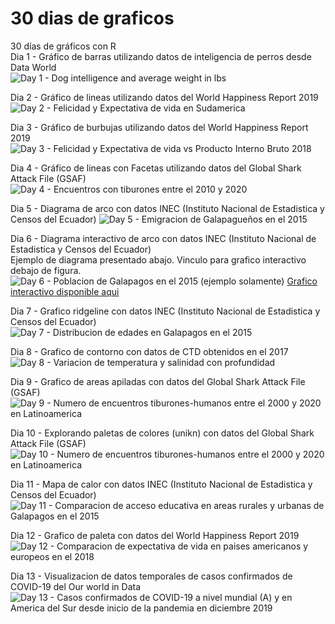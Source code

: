 # 30 dias de graficos
30 días de gráficos con R  
Dia 1 - Gráfico de barras utilizando datos de inteligencia de perros desde Data World  
![Day 1 - Dog intelligence and average weight in lbs](Outputs/Grafico1Barra.png)  

Dia 2 - Gráfico de lineas utilizando datos del World Happiness Report 2019  
![Day 2 - Felicidad y Expectativa de vida en Sudamerica](Outputs/Grafico2Lineas.png)  

Dia 3 - Gráfico de burbujas utilizando datos del World Happiness Report 2019  
![Day 3 - Felicidad y Expectativa de vida vs Producto Interno Bruto 2018](Outputs/Grafico3Burbujas.png)  

Dia 4 - Gráfico de lineas con Facetas utilizando datos del Global Shark Attack File (GSAF)    
![Day 4 - Encuentros con tiburones entre el 2010 y 2020](Outputs/Grafico4conFacetas.png) 

Dia 5 - Diagrama de arco con datos INEC (Instituto Nacional de Estadistica y Censos del Ecuador)
![Day 5 - Emigracion de Galapagueños en el 2015](Outputs/Grafico5Arco.png) 

Dia 6 - Diagrama interactivo de arco con datos INEC (Instituto Nacional de Estadistica y Censos del Ecuador)  
Ejemplo de diagrama presentado abajo. Vinculo para grafico interactivo debajo de figura.
![Day 6 - Poblacion de Galapagos en el 2015 (ejemplo solamente)](Outputs/Grafico6Donas.png)
[Grafico interactivo disponible aqui]('./Outputs/Grafico6Donas.html')  

Dia 7 - Grafico ridgeline con datos INEC (Instituto Nacional de Estadistica y Censos del Ecuador)  
![Day 7 - Distribucion de edades en Galapagos en el 2015](Outputs/Grafico7Ridgeline.png)  

Dia 8 - Grafico de contorno con datos de CTD obtenidos en el 2017  
![Day 8 - Variacion de temperatura y salinidad con profundidad](Outputs/Grafico8Contornos.png)  

Dia 9 - Grafico de areas apiladas con datos del Global Shark Attack File (GSAF) 
![Day 9 - Numero de encuentros tiburones-humanos entre el 2000 y 2020 en Latinoamerica](Outputs/Grafico9Apilados.png)  

Dia 10 - Explorando paletas de colores (unikn) con datos del Global Shark Attack File (GSAF) 
![Day 10 - Numero de encuentros tiburones-humanos entre el 2000 y 2020 en Latinoamerica](Outputs/Grafico10ExplorandoPaletas.png)  

Dia 11 - Mapa de calor con datos INEC (Instituto Nacional de Estadistica y Censos del Ecuador)  
![Day 11 - Comparacion de acceso educativa en areas rurales y urbanas de Galapagos en el 2015](Outputs/Grafico11MapaCalor.png)  

Dia 12 - Grafico de paleta con datos del World Happiness Report 2019  
![Day 12 - Comparacion de expectativa de vida en paises americanos y europeos en el 2018](Outputs/Grafico12Paletas.png)  

Dia 13 - Visualizacion de datos temporales de casos confirmados de COVID-19 del Our world in Data
![Day 13 - Casos confirmados de COVID-19 a nivel mundial (A) y en America del Sur desde inicio de la pandemia en diciembre 2019](Outputs/Grafico13VisTemp.png)  
